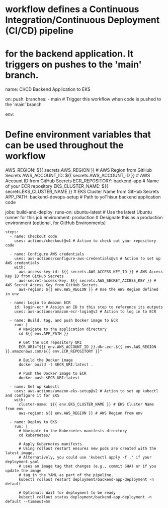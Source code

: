 #  workflow defines a Continuous Integration/Continuous Deployment (CI/CD) pipeline
# for the backend application. It triggers on pushes to the 'main' branch.

name: CI/CD Backend Application to EKS

on:
  push:
    branches:
      - main # Trigger this workflow when code is pushed to the 'main' branch

env:
  # Define environment variables that can be used throughout the workflow
  AWS_REGION: ${{ secrets.AWS_REGION }} # AWS Region from GitHub Secrets
  AWS_ACCOUNT_ID: ${{ secrets.AWS_ACCOUNT_ID }} # AWS Account ID from GitHub Secrets
  ECR_REPOSITORY: backend-app # Name of your ECR repository
  EKS_CLUSTER_NAME: ${{ secrets.EKS_CLUSTER_NAME }} # EKS Cluster Name from GitHub Secrets
  APP_PATH: backend-devops-setup # Path to yoThisur backend application code

jobs:
  build-and-deploy:
    runs-on: ubuntu-latest # Use the latest Ubuntu runner for this job
    environment: production # Designate this as a production environment (optional, for GitHub Environments)

    steps:
      - name: Checkout code
        uses: actions/checkout@v4 # Action to check out your repository code

      - name: Configure AWS credentials
        uses: aws-actions/configure-aws-credentials@v4 # Action to set up AWS credentials
        with:
          aws-access-key-id: ${{ secrets.AWS_ACCESS_KEY_ID }} # AWS Access Key ID from GitHub Secrets
          aws-secret-access-key: ${{ secrets.AWS_SECRET_ACCESS_KEY }} # AWS Secret Access Key from GitHub Secrets
          aws-region: ${{ env.AWS_REGION }} # Use the AWS Region defined in env

      - name: Login to Amazon ECR
        id: login-ecr # Assign an ID to this step to reference its outputs
        uses: aws-actions/amazon-ecr-login@v2 # Action to log in to ECR

      - name: Build, tag, and push Docker image to ECR
        run: |
          # Navigate to the application directory
          cd ${{ env.APP_PATH }}

          # Get the ECR repository URI
          ECR_URI="${{ env.AWS_ACCOUNT_ID }}.dkr.ecr.${{ env.AWS_REGION }}.amazonaws.com/${{ env.ECR_REPOSITORY }}"

          # Build the Docker image
          docker build -t $ECR_URI:latest .

          # Push the Docker image to ECR
          docker push $ECR_URI:latest

      - name: Set up kubectl
        uses: aws-actions/amazon-eks-setup@v2 # Action to set up kubectl and configure it for EKS
        with:
          cluster-name: ${{ env.EKS_CLUSTER_NAME }} # EKS Cluster Name from env
          aws-region: ${{ env.AWS_REGION }} # AWS Region from env

      - name: Deploy to EKS
        run: |
          # Navigate to the Kubernetes manifests directory
          cd kubernetes/

          # Apply Kubernetes manifests.
          # Using rollout restart ensures new pods are created with the latest image.
          # Alternatively, you could use 'kubectl apply -f .' if your deployment.yaml
          # uses an image tag that changes (e.g., commit SHA) or if you update the image
          # tag in the YAML as part of the pipeline.
          kubectl rollout restart deployment/backend-app-deployment -n default

          # Optional: Wait for deployment to be ready
          kubectl rollout status deployment/backend-app-deployment -n default --timeout=5m
